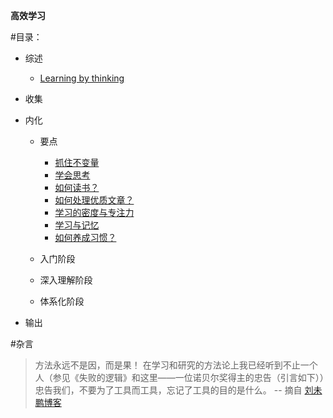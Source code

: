 **高效学习**

#目录：

- 综述

    - [Learning by thinking](./learning-by-thinking.md)


- 收集

- 内化
    - 要点
        
        - [抓住不变量](./essential-knowledge.md)
        - [学会思考](./always-thinking.md)
        - [如何读书？](./how-to-read-the-books.md)
        - [如何处理优质文章？](./how-to-deal-with-the-articles.md)
        - [学习的密度与专注力](./the-focus-of-learning.md)
        - [学习与记忆](./learning-and-memory.md)
        - [如何养成习惯？](./how-to-form-a-habit.md)

    - 入门阶段

    - 深入理解阶段

    - 体系化阶段

- 输出

#杂言

>方法永远不是因，而是果！
>在学习和研究的方法论上我已经听到不止一个人（参见《失败的逻辑》和这里——一位诺贝尔奖得主的忠告（引言如下））忠告我们，不要为了工具而工具，忘记了工具的目的是什么。
> -- 摘自 [刘未鹏博客](http://mindhacks.cn/)
